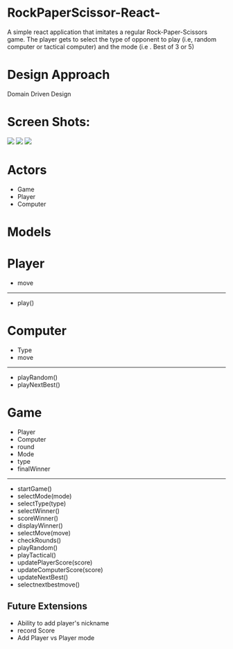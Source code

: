 # RockPaperScissor-React-
A simple react application that imitates a regular Rock-Paper-Scissors game. 
The player gets to select the type of opponent to play (i.e, random computer or tactical computer) and the mode (i.e . Best of 3 or 5)

# Design Approach
Domain Driven Design

# Screen Shots:
<img src="https://user-images.githubusercontent.com/25950356/89760578-ad085c80-daba-11ea-8cea-b3eb5e31ccf9.png" >
<img src="https://user-images.githubusercontent.com/25950356/89760642-c9a49480-daba-11ea-9876-937807e773b6.png" >
<img src="https://user-images.githubusercontent.com/25950356/89760808-1d16e280-dabb-11ea-8be1-ca8476d84b43.png" >

# Actors
- Game
- Player
- Computer

# Models

# Player
+ move
_______________
+ play()

# Computer
+ Type
+ move
________________
+ playRandom()
+ playNextBest()

# Game
+ Player
+ Computer
+ round
+ Mode
+ type
+ finalWinner

________________

+ startGame()
+ selectMode(mode)
+ selectType(type)
+ selectWinner()
+ scoreWinner()
+ displayWinner()
+ selectMove(move)
+ checkRounds()
+ playRandom()
+ playTactical()
+ updatePlayerScore(score)
+ updateComputerScore(score)
+ updateNextBest()
+ selectnextbestmove()

## Future Extensions
- Ability to add player's nickname
- record Score
- Add Player vs Player mode
